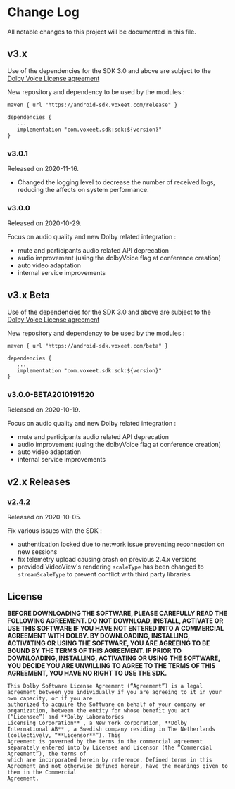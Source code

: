 # Change Log

All notable changes to this project will be documented in this file.

## v3.x

Use of the dependencies for the SDK 3.0 and above are subject to the [Dolby Voice License agreement](LICENSE)

New repository and dependency to be used by the modules :

```
maven { url "https://android-sdk.voxeet.com/release" }
```

```
dependencies {
   ...
   implementation "com.voxeet.sdk:sdk:${version}"
}
```

### v3.0.1
Released on 2020-11-16.

- Changed the logging level to decrease the number of received logs, reducing the affects on system performance.

### v3.0.0

Released on 2020-10-29.

Focus on audio quality and new Dolby related integration :

- mute and participants audio related API deprecation
- audio improvement (using the dolbyVoice flag at conference creation)
- auto video adaptation
- internal service improvements

## v3.x Beta

Use of the dependencies for the SDK 3.0 and above are subject to the [Dolby Voice License agreement](LICENSE)

New repository and dependency to be used by the modules :

```
maven { url "https://android-sdk.voxeet.com/beta" }
```

```
dependencies {
   ...
   implementation "com.voxeet.sdk:sdk:${version}"
}
```

### v3.0.0-BETA2010191520

Released on 2020-10-19.

Focus on audio quality and new Dolby related integration :

- mute and participants audio related API deprecation
- audio improvement (using the dolbyVoice flag at conference creation)
- auto video adaptation
- internal service improvements

## v2.x Releases

### [v2.4.2](https://bintray.com/voxeet/maven/com.voxeet.sdk/2.4.2)

Released on 2020-10-05.

Fix various issues with the SDK :

- authentication locked due to network issue preventing reconnection on new sessions
- fix telemetry upload causing crash on previous 2.4.x versions
- provided VideoView's rendering `scaleType` has been changed to `streamScaleType` to prevent conflict with third party libraries


## License

**BEFORE DOWNLOADING THE SOFTWARE, PLEASE CAREFULLY READ THE FOLLOWING AGREEMENT. DO NOT DOWNLOAD, INSTALL, ACTIVATE OR USE THIS SOFTWARE IF YOU HAVE NOT
ENTERED INTO A COMMERCIAL AGREEMENT WITH DOLBY. BY DOWNLOADING, INSTALLING, ACTIVATING OR USING THE SOFTWARE, YOU ARE AGREEING TO BE BOUND BY THE TERMS
OF THIS AGREEMENT. IF PRIOR TO DOWNLOADING, INSTALLING, ACTIVATING OR USING THE SOFTWARE, YOU DECIDE YOU ARE UNWILLING TO AGREE TO THE TERMS OF THIS
AGREEMENT, YOU HAVE NO RIGHT TO USE THE SDK.**

```
This Dolby Software License Agreement (“Agreement”) is a legal agreement between you individually if you are agreeing to it in your own capacity, or if you are
authorized to acquire the Software on behalf of your company or organization, between the entity for whose benefit you act (“Licensee”) and **Dolby Laboratories
Licensing Corporation** , a New York corporation, **Dolby International AB** , a Swedish company residing in The Netherlands (collectively, “**Licensor**”). This
Agreement is governed by the terms in the commercial agreement separately entered into by Licensee and Licensor (the “Commercial Agreement”), the terms of
which are incorporated herein by reference. Defined terms in this Agreement and not otherwise defined herein, have the meanings given to them in the Commercial
Agreement.
```
